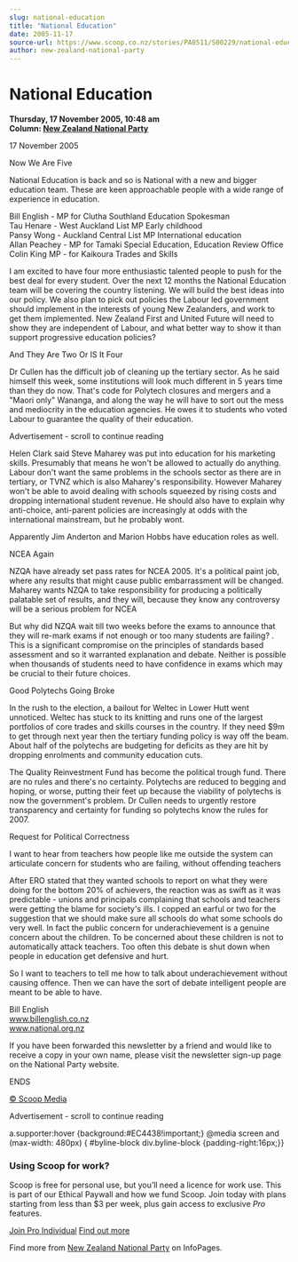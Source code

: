 ```yaml
---
slug: national-education
title: "National Education"
date: 2005-11-17
source-url: https://www.scoop.co.nz/stories/PA0511/S00229/national-education.htm
author: new-zealand-national-party
---
```

National Education
==================

**Thursday, 17 November 2005, 10:48 am**  
**Column: [New Zealand National Party](https://info.scoop.co.nz/New_Zealand_National_Party)**

17 November 2005

Now We Are Five

National Education is back and so is National with a new and bigger education team. These are keen approachable people with a wide range of experience in education.

Bill English - MP for Clutha Southland Education Spokesman  
Tau Henare - West Auckland List MP Early childhood  
Pansy Wong - Auckland Central List MP International education  
Allan Peachey - MP for Tamaki Special Education, Education Review Office  
Colin King MP - for Kaikoura Trades and Skills  

I am excited to have four more enthusiastic talented people to push for the best deal for every student. Over the next 12 months the National Education team will be covering the country listening. We will build the best ideas into our policy. We also plan to pick out policies the Labour led government should implement in the interests of young New Zealanders, and work to get them implemented. New Zealand First and United Future will need to show they are independent of Labour, and what better way to show it than support progressive education policies?

And They Are Two Or IS It Four

Dr Cullen has the difficult job of cleaning up the tertiary sector. As he said himself this week, some institutions will look much different in 5 years time than they do now. That's code for Polytech closures and mergers and a "Maori only" Wananga, and along the way he will have to sort out the mess and mediocrity in the education agencies. He owes it to students who voted Labour to guarantee the quality of their education.

Advertisement - scroll to continue reading





Helen Clark said Steve Maharey was put into education for his marketing skills. Presumably that means he won't be allowed to actually do anything. Labour don't want the same problems in the schools sector as there are in tertiary, or TVNZ which is also Maharey's responsibility. However Maharey won't be able to avoid dealing with schools squeezed by rising costs and dropping international student revenue. He should also have to explain why anti-choice, anti-parent policies are increasingly at odds with the international mainstream, but he probably wont.

Apparently Jim Anderton and Marion Hobbs have education roles as well.

NCEA Again

NZQA have already set pass rates for NCEA 2005. It's a political paint job, where any results that might cause public embarrassment will be changed. Maharey wants NZQA to take responsibility for producing a politically palatable set of results, and they will, because they know any controversy will be a serious problem for NCEA

But why did NZQA wait till two weeks before the exams to announce that they will re-mark exams if not enough or too many students are failing? . This is a significant compromise on the principles of standards based assessment and so it warranted explanation and debate. Neither is possible when thousands of students need to have confidence in exams which may be crucial to their future choices.

Good Polytechs Going Broke

In the rush to the election, a bailout for Weltec in Lower Hutt went unnoticed. Weltec has stuck to its knitting and runs one of the largest portfolios of core trades and skills courses in the country. If they need $9m to get through next year then the tertiary funding policy is way off the beam. About half of the polytechs are budgeting for deficits as they are hit by dropping enrolments and community education cuts.

The Quality Reinvestment Fund has become the political trough fund. There are no rules and there's no certainty. Polytechs are reduced to begging and hoping, or worse, putting their feet up because the viability of polytechs is now the government's problem. Dr Cullen needs to urgently restore transparency and certainty for funding so polytechs know the rules for 2007.

Request for Political Correctness

I want to hear from teachers how people like me outside the system can articulate concern for students who are failing, without offending teachers

After ERO stated that they wanted schools to report on what they were doing for the bottom 20% of achievers, the reaction was as swift as it was predictable - unions and principals complaining that schools and teachers were getting the blame for society's ills. I copped an earful or two for the suggestion that we should make sure all schools do what some schools do very well. In fact the public concern for underachievement is a genuine concern about the children. To be concerned about these children is not to automatically attack teachers. Too often this debate is shut down when people in education get defensive and hurt.

So I want to teachers to tell me how to talk about underachievement without causing offence. Then we can have the sort of debate intelligent people are meant to be able to have.

Bill English  
www.billenglish.co.nz  
www.national.org.nz

If you have been forwarded this newsletter by a friend and would like to receive a copy in your own name, please visit the newsletter sign-up page on the National Party website.

ENDS

[© Scoop Media](http://www.scoop.co.nz/about/terms.html)  

Advertisement - scroll to continue reading



a.supporter:hover {background:#EC4438!important;} @media screen and (max-width: 480px) { #byline-block div.byline-block {padding-right:16px;}}

### Using Scoop for work?

Scoop is free for personal use, but you’ll need a licence for work use. This is part of our Ethical Paywall and how we fund Scoop. Join today with plans starting from less than $3 per week, plus gain access to exclusive _Pro_ features.  
  
[Join Pro Individual](https://pro.scoop.co.nz/Individual/?from=ProIn24) [Find out more](https://pro.scoop.co.nz/using-scoop-for-work/?from=ProIn24)

Find more from [New Zealand National Party](https://info.scoop.co.nz/New_Zealand_National_Party) on InfoPages.